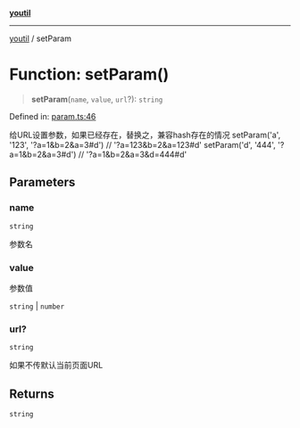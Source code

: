[**youtil**](../README.md)

***

[youtil](../globals.md) / setParam

# Function: setParam()

> **setParam**(`name`, `value`, `url`?): `string`

Defined in: [param.ts:46](https://github.com/sxei/youtil/blob/546889c0d7d3d63efd7c483f4351140561c22e55/src/param.ts#L46)

给URL设置参数，如果已经存在，替换之，兼容hash存在的情况
setParam('a', '123', '?a=1&b=2&a=3#d') // '?a=123&b=2&a=123#d'
setParam('d', '444', '?a=1&b=2&a=3#d') // '?a=1&b=2&a=3&d=444#d'

## Parameters

### name

`string`

参数名

### value

参数值

`string` | `number`

### url?

`string`

如果不传默认当前页面URL

## Returns

`string`

